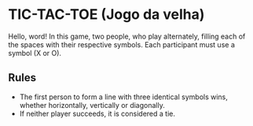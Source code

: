 # TIC-TAC-TOE (Jogo da velha)

Hello, word!
In this game, two people, who play alternately, filling each of the spaces with their respective symbols. Each participant must use a symbol (X or O). 

## Rules
* The first person to form a line with three identical symbols wins, whether horizontally, vertically or diagonally.
* If neither player succeeds, it is considered a tie.

